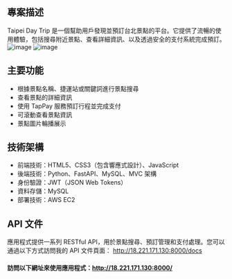 ## 專案描述
Taipei Day Trip 是一個幫助用戶發現並預訂台北景點的平台。它提供了流暢的使用體驗，包括搜尋附近景點、查看詳細資訊、以及透過安全的支付系統完成預訂。
![image](https://github.com/user-attachments/assets/6133cd56-2d6c-4ef2-b794-a8c4a2144524)
![image](https://github.com/user-attachments/assets/28fdc29b-3f06-4181-8f25-b6a3606999af)

## 主要功能

- 根據景點名稱、捷運站或關鍵詞進行景點搜尋
- 查看景點的詳細資訊
- 使用 TapPay 服務預訂行程並完成支付
- 可滾動查看景點資訊
- 景點圖片輪播展示

## 技術架構

- 前端技術：HTML5、CSS3（包含響應式設計）、JavaScript
- 後端技術：Python、FastAPI、MySQL、MVC 架構
- 身份驗證：JWT（JSON Web Tokens）
- 資料存儲：MySQL
- 部署技術：AWS EC2

## API 文件
應用程式提供一系列 RESTful API，用於景點搜尋、預訂管理和支付處理。您可以通過以下方式訪問我的 API 文件頁面： http://18.221.171.130:8000/docs



#### 訪問以下網址來使用應用程式：http://18.221.171.130:8000/


